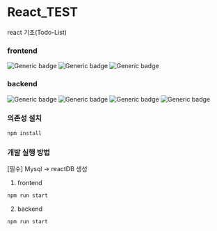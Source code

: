 # React_TEST
react 기초(Todo-List)

### frontend
![Generic badge](https://img.shields.io/badge/react-16.8.6-green.svg)
![Generic badge](https://img.shields.io/badge/npm-6.14.6-ff69b4.svg)
![Generic badge](https://img.shields.io/badge/redux-4.0.5-blueviolet.svg)

### backend
![Generic badge](https://img.shields.io/badge/node-10.22.0-green.svg)
![Generic badge](https://img.shields.io/badge/npm-6.14.6-ff69b4.svg)
![Generic badge](https://img.shields.io/badge/express-4.17.1-blueviolet.svg)
![Generic badge](https://img.shields.io/badge/sequelize-6.3.5-bbd.svg)

### 의존성 설치

```sh
npm install
```

### 개발 실행 방법

[필수] Mysql -> reactDB 생성

1. frontend
 
```sh
npm run start
```

2. backend

```sh
npm run start
```